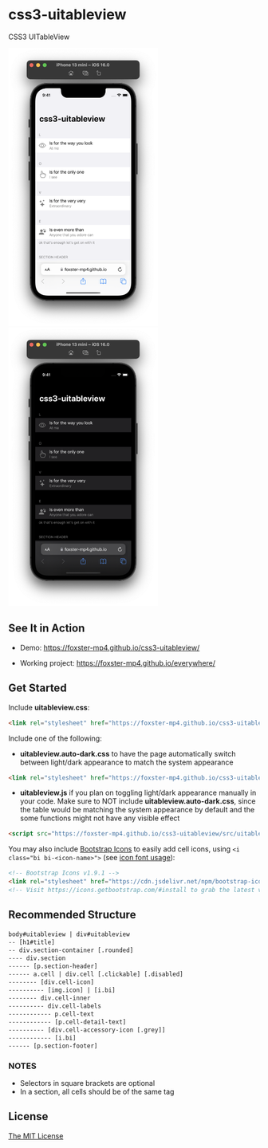 # css3-uitableview
CSS3 UITableView

<img src=".screenshot.png" alt="phone-browser-screenshot" width="300"/>
<img src=".screenshot-dark.png" alt="phone-browser-screenshot" width="300"/>

## See It in Action
* Demo: https://foxster-mp4.github.io/css3-uitableview/

* Working project: https://foxster-mp4.github.io/everywhere/


## Get Started
Include **uitableview.css**:
```html
<link rel="stylesheet" href="https://foxster-mp4.github.io/css3-uitableview/src/uitableview.css">
```

Include one of the following:
* **uitableview.auto-dark.css** to have the page automatically switch between light/dark appearance to match the system appearance
```html
<link rel="stylesheet" href="https://foxster-mp4.github.io/css3-uitableview/src/uitableview.auto-dark.css">
```

* **uitableview.js** if you plan on toggling light/dark appearance manually in your code. Make sure to NOT include **uitableview.auto-dark.css**, since the table would be matching the system appearance by default and the some functions might not have any visible effect
```html
<script src="https://foxster-mp4.github.io/css3-uitableview/src/uitableview.js"></script>
```

You may also include [Bootstrap Icons](https://icons.getbootstrap.com) to easily add cell icons, using `<i class="bi bi-<icon-name>">` (see [icon font usage](https://icons.getbootstrap.com/#external-image)):
```html
<!-- Bootstrap Icons v1.9.1 -->
<link rel="stylesheet" href="https://cdn.jsdelivr.net/npm/bootstrap-icons@1.9.1/font/bootstrap-icons.css">
<!-- Visit https://icons.getbootstrap.com/#install to grab the latest version -->
```

## Recommended Structure
```
body#uitableview | div#uitableview
-- [h1#title]
-- div.section-container [.rounded]
---- div.section
------ [p.section-header]
------ a.cell | div.cell [.clickable] [.disabled]
-------- [div.cell-icon]
---------- [img.icon] | [i.bi]
-------- div.cell-inner
---------- div.cell-labels
------------ p.cell-text
------------ [p.cell-detail-text]
---------- [div.cell-accessory-icon [.grey]]
------------ [i.bi]
------ [p.section-footer]
```
### NOTES
* Selectors in square brackets are optional
* In a section, all cells should be of the same tag

## License
[The MIT License](LICENSE.md)
